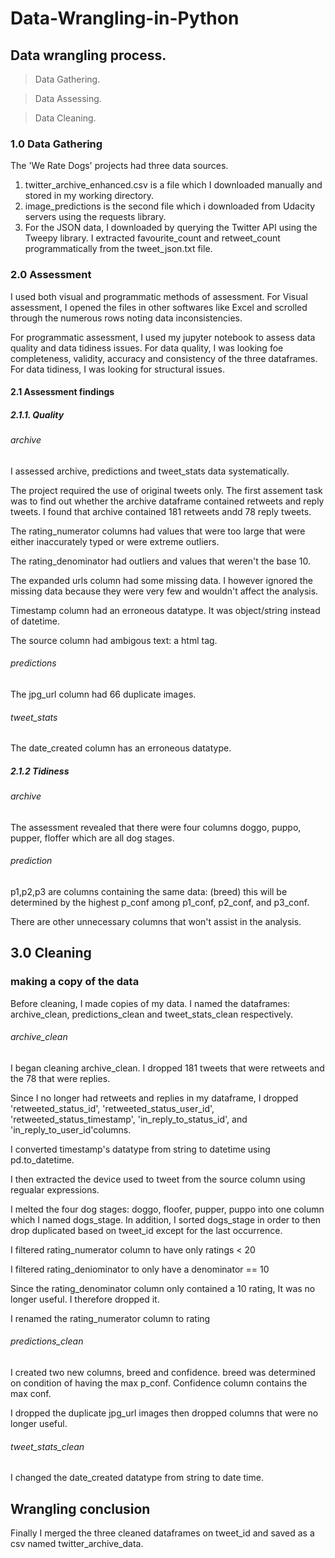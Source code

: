 # Data-Wrangling-in-Python

## Data wrangling process.

> Data Gathering.

> Data Assessing.

> Data Cleaning.

### 1.0 Data Gathering
The 'We Rate Dogs' projects had three data sources.

1. twitter_archive_enhanced.csv is a file which I downloaded manually and stored in my working directory.
2. image_predictions is the second file which i downloaded from Udacity servers using the requests library.
3. For the JSON data, I downloaded by querying the Twitter API using the Tweepy library. I extracted favourite_count and retweet_count programmatically 
from the tweet_json.txt file.


### 2.0 Assessment
I used both visual and programmatic methods of assessment. For Visual assessment, I opened the files in other softwares like Excel and scrolled through the numerous 
rows noting data inconsistencies.

For programmatic assessment, I used my jupyter notebook to assess data quality and data tidiness issues. 
For data quality, I was looking foe completeness, validity, accuracy and consistency of the three dataframes. 
For data tidiness, I was looking for structural issues.

#### 2.1 Assessment findings

##### 2.1.1. Quality
###### archive
I assessed archive, predictions and tweet_stats data systematically.

The project required the use of original tweets only. The first assement task was to find out whether the archive dataframe contained retweets and reply tweets. I found that archive contained 181 retweets andd 78 reply tweets.

The rating_numerator columns had values that were too large that were either inaccurately typed or were extreme outliers.

The rating_denominator had outliers and values that weren't the base 10.

The expanded urls column had some missing data. I however ignored the missing data because they were very few and wouldn't affect the analysis.

Timestamp column had an erroneous datatype. It was object/string instead of datetime.

The source column had ambigous text: a html tag.

###### predictions
The jpg_url column had 66 duplicate images.

###### tweet_stats
The date_created column has an erroneous datatype.

##### 2.1.2 Tidiness
###### archive
The assessment revealed that there were four columns doggo, puppo, pupper, floffer which are all dog stages.

###### prediction
p1,p2,p3 are columns containing the same data: (breed) this will be determined by the highest p_conf among p1_conf, p2_conf, and p3_conf.

There are other unnecessary columns that won't assist in the analysis.

## 3.0 Cleaning
### making a copy of the data
Before cleaning, I made copies of my data. I named the dataframes: archive_clean, predictions_clean and tweet_stats_clean respectively.

###### archive_clean
I began cleaning archive_clean. I dropped 181 tweets that were retweets and the 78 that were replies.

Since I no longer had retweets and replies in my dataframe, I dropped 'retweeted_status_id', 'retweeted_status_user_id', 'retweeted_status_timestamp', 'in_reply_to_status_id', and 'in_reply_to_user_id'columns.

I converted timestamp's datatype from string to datetime using pd.to_datetime.

I then extracted the device used to tweet from the source column using regualar expressions.

I melted the four dog stages: doggo, floofer, pupper, puppo into one column which I named dogs_stage. In addition, I sorted dogs_stage in order to then drop duplicated based on tweet_id except for the last occurrence.

I filtered rating_numerator column to have only ratings < 20

I filtered rating_deniominator to only have a denominator == 10

Since the rating_denominator column only contained a 10 rating, It was no longer useful. I therefore dropped it.

I renamed the rating_numerator column to rating

###### predictions_clean
I created two new columns, breed and confidence. breed was determined on condition of having the max p_conf. Confidence column contains the max conf.

I dropped the duplicate jpg_url images then dropped columns that were no longer useful.

###### tweet_stats_clean
I changed the date_created datatype from string to date time.

## Wrangling conclusion
Finally I merged the three cleaned dataframes on tweet_id and saved as a csv named twitter_archive_data.
